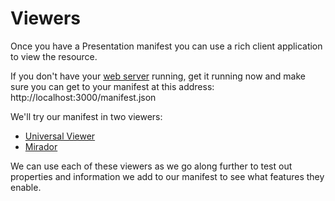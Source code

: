 # Viewers

<!-- #doing:0 viewers section -->

Once you have a Presentation manifest you can use a rich client application to view the resource.

If you don't have your [web server](../preparation/web-server.md) running, get it running now and make sure you can get to your manifest at this address: http://localhost:3000/manifest.json

We'll try our manifest in two viewers:

- [Universal Viewer](universal-viewer.md)
- [Mirador](mirador.md)

We can use each of these viewers as we go along further to test out properties and information we add to our manifest to see what features they enable.

<!-- #todo:0 mention Manifesto as a way to create your own new viewer based on UV components http://blog.edsilv.com/manifesto/ -->
